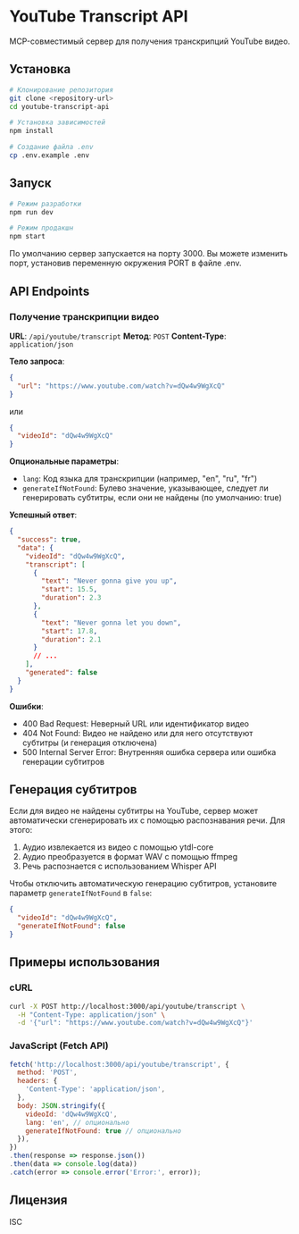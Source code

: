 # YouTube Transcript API

MCP-совместимый сервер для получения транскрипций YouTube видео.

## Установка

```bash
# Клонирование репозитория
git clone <repository-url>
cd youtube-transcript-api

# Установка зависимостей
npm install

# Создание файла .env
cp .env.example .env
```

## Запуск

```bash
# Режим разработки
npm run dev

# Режим продакшн
npm start
```

По умолчанию сервер запускается на порту 3000. Вы можете изменить порт, установив переменную окружения PORT в файле .env.

## API Endpoints

### Получение транскрипции видео

**URL**: `/api/youtube/transcript`
**Метод**: `POST`
**Content-Type**: `application/json`

**Тело запроса**:

```json
{
  "url": "https://www.youtube.com/watch?v=dQw4w9WgXcQ"
}
```

или

```json
{
  "videoId": "dQw4w9WgXcQ"
}
```

**Опциональные параметры**:

- `lang`: Код языка для транскрипции (например, "en", "ru", "fr")
- `generateIfNotFound`: Булево значение, указывающее, следует ли генерировать субтитры, если они не найдены (по умолчанию: true)

**Успешный ответ**:

```json
{
  "success": true,
  "data": {
    "videoId": "dQw4w9WgXcQ",
    "transcript": [
      {
        "text": "Never gonna give you up",
        "start": 15.5,
        "duration": 2.3
      },
      {
        "text": "Never gonna let you down",
        "start": 17.8,
        "duration": 2.1
      }
      // ...
    ],
    "generated": false
  }
}
```

**Ошибки**:

- 400 Bad Request: Неверный URL или идентификатор видео
- 404 Not Found: Видео не найдено или для него отсутствуют субтитры (и генерация отключена)
- 500 Internal Server Error: Внутренняя ошибка сервера или ошибка генерации субтитров

## Генерация субтитров

Если для видео не найдены субтитры на YouTube, сервер может автоматически сгенерировать их с помощью распознавания речи. Для этого:

1. Аудио извлекается из видео с помощью ytdl-core
2. Аудио преобразуется в формат WAV с помощью ffmpeg
3. Речь распознается с использованием Whisper API

Чтобы отключить автоматическую генерацию субтитров, установите параметр `generateIfNotFound` в `false`:

```json
{
  "videoId": "dQw4w9WgXcQ",
  "generateIfNotFound": false
}
```

## Примеры использования

### cURL

```bash
curl -X POST http://localhost:3000/api/youtube/transcript \
  -H "Content-Type: application/json" \
  -d '{"url": "https://www.youtube.com/watch?v=dQw4w9WgXcQ"}'
```

### JavaScript (Fetch API)

```javascript
fetch('http://localhost:3000/api/youtube/transcript', {
  method: 'POST',
  headers: {
    'Content-Type': 'application/json',
  },
  body: JSON.stringify({
    videoId: 'dQw4w9WgXcQ',
    lang: 'en', // опционально
    generateIfNotFound: true // опционально
  }),
})
.then(response => response.json())
.then(data => console.log(data))
.catch(error => console.error('Error:', error));
```

## Лицензия

ISC 